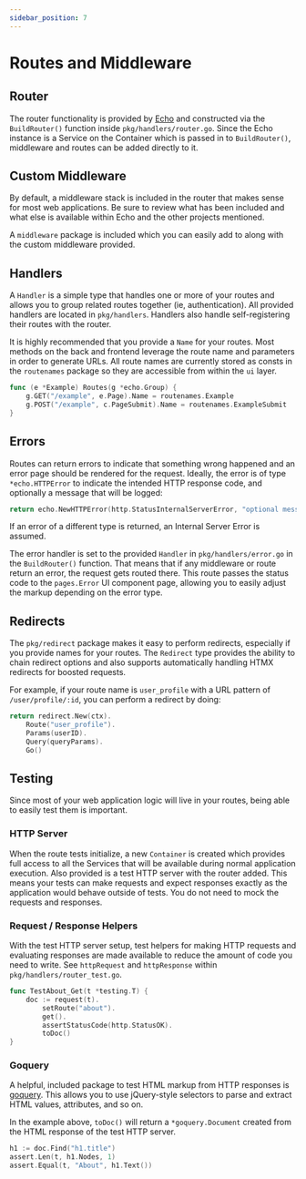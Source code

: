 ```yaml
---
sidebar_position: 7
---
```


# Routes and Middleware

## Router

The router functionality is provided by [Echo](https://echo.labstack.com/guide/routing/) and constructed via the `BuildRouter()` function inside `pkg/handlers/router.go`. Since the Echo instance is a Service on the Container which is passed in to `BuildRouter()`, middleware and routes can be added directly to it.

## Custom Middleware

By default, a middleware stack is included in the router that makes sense for most web applications. Be sure to review what has been included and what else is available within Echo and the other projects mentioned.

A `middleware` package is included which you can easily add to along with the custom middleware provided.

## Handlers

A `Handler` is a simple type that handles one or more of your routes and allows you to group related routes together (ie, authentication). All provided handlers are located in `pkg/handlers`. Handlers also handle self-registering their routes with the router.

It is highly recommended that you provide a `Name` for your routes. Most methods on the back and frontend leverage the route name and parameters in order to generate URLs. All route names are currently stored as consts in the `routenames` package so they are accessible from within the `ui` layer.

```go
func (e *Example) Routes(g *echo.Group) {
    g.GET("/example", e.Page).Name = routenames.Example
    g.POST("/example", c.PageSubmit).Name = routenames.ExampleSubmit
}
```

## Errors

Routes can return errors to indicate that something wrong happened and an error page should be rendered for the request. Ideally, the error is of type `*echo.HTTPError` to indicate the intended HTTP response code, and optionally a message that will be logged:

```go
return echo.NewHTTPError(http.StatusInternalServerError, "optional message")
```

If an error of a different type is returned, an Internal Server Error is assumed.

The error handler is set to the provided `Handler` in `pkg/handlers/error.go` in the `BuildRouter()` function. That means that if any middleware or route return an error, the request gets routed there. This route passes the status code to the `pages.Error` UI component page, allowing you to easily adjust the markup depending on the error type.

## Redirects

The `pkg/redirect` package makes it easy to perform redirects, especially if you provide names for your routes. The `Redirect` type provides the ability to chain redirect options and also supports automatically handling HTMX redirects for boosted requests.

For example, if your route name is `user_profile` with a URL pattern of `/user/profile/:id`, you can perform a redirect by doing:

```go
return redirect.New(ctx).
    Route("user_profile").
    Params(userID).
    Query(queryParams).
    Go()
```

## Testing

Since most of your web application logic will live in your routes, being able to easily test them is important.

### HTTP Server

When the route tests initialize, a new `Container` is created which provides full access to all the Services that will be available during normal application execution. Also provided is a test HTTP server with the router added. This means your tests can make requests and expect responses exactly as the application would behave outside of tests. You do not need to mock the requests and responses.

### Request / Response Helpers

With the test HTTP server setup, test helpers for making HTTP requests and evaluating responses are made available to reduce the amount of code you need to write. See `httpRequest` and `httpResponse` within `pkg/handlers/router_test.go`.

```go
func TestAbout_Get(t *testing.T) {
    doc := request(t).
        setRoute("about").
        get().
        assertStatusCode(http.StatusOK).
        toDoc()
}
```

### Goquery

A helpful, included package to test HTML markup from HTTP responses is [goquery](https://github.com/PuerkitoBio/goquery). This allows you to use jQuery-style selectors to parse and extract HTML values, attributes, and so on.

In the example above, `toDoc()` will return a `*goquery.Document` created from the HTML response of the test HTTP server.

```go
h1 := doc.Find("h1.title")
assert.Len(t, h1.Nodes, 1)
assert.Equal(t, "About", h1.Text())
```
